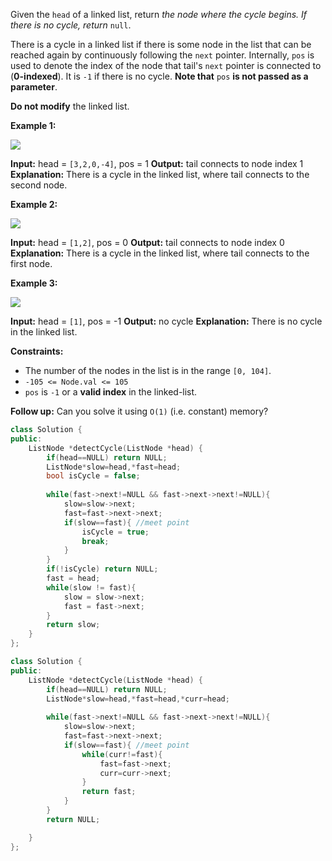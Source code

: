 

Given the `head` of a linked list, return _the node where the cycle begins. If there is no cycle, return_ `null`.

There is a cycle in a linked list if there is some node in the list that can be reached again by continuously following the `next` pointer. Internally, `pos` is used to denote the index of the node that tail's `next` pointer is connected to (**0-indexed**). It is `-1` if there is no cycle. **Note that** `pos` **is not passed as a parameter**.

**Do not modify** the linked list.

**Example 1:**

![](https://assets.leetcode.com/uploads/2018/12/07/circularlinkedlist.png)

**Input:** head = `[3,2,0,-4]`, pos = 1
**Output:** tail connects to node index 1
**Explanation:** There is a cycle in the linked list, where tail connects to the second node.

**Example 2:**

![](https://assets.leetcode.com/uploads/2018/12/07/circularlinkedlist_test2.png)

**Input:** head = `[1,2]`, pos = 0
**Output:** tail connects to node index 0
**Explanation:** There is a cycle in the linked list, where tail connects to the first node.

**Example 3:**

![](https://assets.leetcode.com/uploads/2018/12/07/circularlinkedlist_test3.png)

**Input:** head = `[1]`, pos = -1
**Output:** no cycle
**Explanation:** There is no cycle in the linked list.

**Constraints:**

-   The number of the nodes in the list is in the range `[0, 104]`.
-   `-105 <= Node.val <= 105`
-   `pos` is `-1` or a **valid index** in the linked-list.

**Follow up:** Can you solve it using `O(1)` (i.e. constant) memory?



```cpp
class Solution {
public:
    ListNode *detectCycle(ListNode *head) {
        if(head==NULL) return NULL;
        ListNode*slow=head,*fast=head;
        bool isCycle = false;
        
        while(fast->next!=NULL && fast->next->next!=NULL){
            slow=slow->next;
            fast=fast->next->next;
            if(slow==fast){ //meet point
                isCycle = true;
                break;
            }
        }
        if(!isCycle) return NULL;
        fast = head;
        while(slow != fast){
            slow = slow->next;
            fast = fast->next;
        }
        return slow;
    }
};
```

```cpp
class Solution {
public:
    ListNode *detectCycle(ListNode *head) {
        if(head==NULL) return NULL;
        ListNode*slow=head,*fast=head,*curr=head;
        
        while(fast->next!=NULL && fast->next->next!=NULL){
		    slow=slow->next;
	        fast=fast->next->next;
	        if(slow==fast){ //meet point
		        while(curr!=fast){
		            fast=fast->next;
		            curr=curr->next;
		        }
		        return fast;
	        }
        }
        return NULL;

    }
};
```

